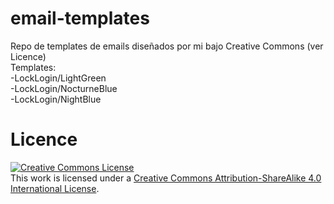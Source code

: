 # email-templates
Repo de templates de emails diseñados por mi bajo Creative Commons (ver Licence)   
Templates:   
-LockLogin/LightGreen   
-LockLogin/NocturneBlue   
-LockLogin/NightBlue   
# Licence
<a rel="license" href="http://creativecommons.org/licenses/by-sa/4.0/"><img alt="Creative Commons License" style="border-width:0" src="https://i.creativecommons.org/l/by-sa/4.0/88x31.png" /></a><br />This work is licensed under a <a rel="license" href="http://creativecommons.org/licenses/by-sa/4.0/">Creative Commons Attribution-ShareAlike 4.0 International License</a>.
